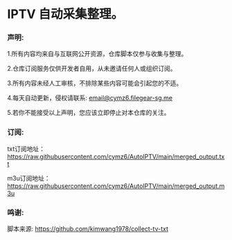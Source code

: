 # IPTV 自动采集整理。
### 声明:

1.所有内容均来自与互联网公开资源，仓库脚本仅参与收集与整理。

2.仓库订阅服务仅供开发者自用，从未邀请任何人或组织订阅。

3.所有内容未经人工审核，不排除某些内容可能会引起您的不适。

4.每天自动更新，侵权请联系:  email@cymz6.filegear-sg.me

5.若你不能接受以上声明，您应该立即停止对本仓库的关注。

### 订阅:

txt订阅地址：https://raw.githubusercontent.com/cymz6/AutoIPTV/main/merged_output.txt

m3u订阅地址：https://raw.githubusercontent.com/cymz6/AutoIPTV/main/merged_output.m3u

### 鸣谢:

脚本来源: https://github.com/kimwang1978/collect-tv-txt
